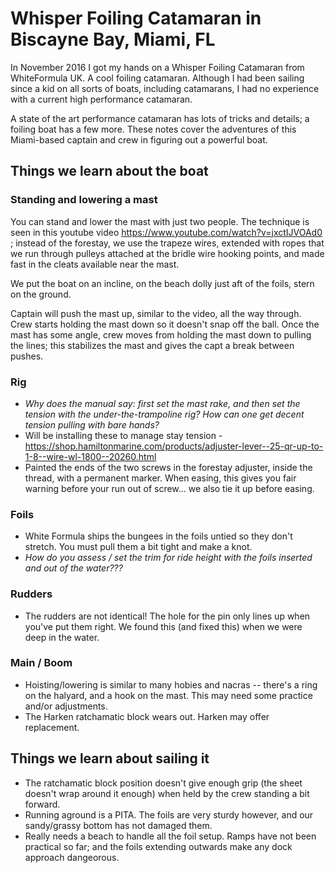 # Whisper Foiling Catamaran in Biscayne Bay, Miami, FL

In November 2016 I got my hands on a Whisper Foiling Catamaran from WhiteFormula UK. A cool foiling catamaran. Although I had been sailing since a kid on all sorts of boats, including catamarans, I had no experience with a current high performance catamaran.

A state of the art performance catamaran has lots of tricks and details; a foiling boat has a few more. These notes cover the adventures of this Miami-based captain and crew in figuring out a powerful boat.

## Things we learn about the boat

### Standing and lowering a mast

You can stand and lower the mast with just two people. The technique is seen in this youtube video https://www.youtube.com/watch?v=jxctIJVOAd0 ; instead of the forestay, we use the trapeze wires, extended with ropes that we run through pulleys attached at the bridle wire hooking points, and made fast in the cleats available near the mast.

We put the boat on an incline, on the beach dolly just aft of the foils, stern on the ground.

Captain will push the mast up, similar to the video, all the way through. Crew starts holding the mast down so it doesn't snap off the ball. Once the mast has some angle, crew moves from holding the mast down to pulling the lines; this stabilizes the mast and gives the capt a break between pushes. 

### Rig

* _Why does the manual say: first set the mast rake, and *then* set the tension with the under-the-trampoline rig? How can one get decent tension pulling with bare hands?_
* Will be installing these to manage stay tension - https://shop.hamiltonmarine.com/products/adjuster-lever--25-qr-up-to-1-8--wire-wl-1800--20260.html 
* Painted the ends of the two screws in the forestay adjuster, inside the thread, with a permanent marker. When easing, this gives you fair warning before your run out of screw... we also tie it up before easing.

### Foils

* White Formula ships the bungees in the foils untied so they don't stretch. You must pull them a bit tight and make a knot.
* _How do you assess / set the trim for ride height with the foils inserted and out of the water???_

### Rudders

* The rudders are not identical! The hole for the pin only lines up when you've put them right. We found this (and fixed this) when we were deep in the water. 

### Main / Boom

* Hoisting/lowering is similar to many hobies and nacras -- there's a ring on the halyard, and a hook on the mast. This may need some practice and/or adjustments. 
* The Harken ratchamatic block wears out. Harken may offer replacement. 


## Things we learn about sailing it

* The ratchamatic block position doesn't give enough grip (the sheet doesn't wrap around it enough) when held by the crew standing a bit forward.
* Running aground is a PITA. The foils are very sturdy however, and our sandy/grassy bottom has not damaged them.
* Really needs a beach to handle all the foil setup. Ramps have not been practical so far; and the foils extending outwards make any dock approach dangeorous.
